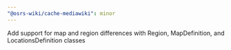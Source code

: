 ```yaml
---
"@osrs-wiki/cache-mediawiki": minor
---
```


Add support for map and region differences with Region, MapDefinition, and LocationsDefinition classes
